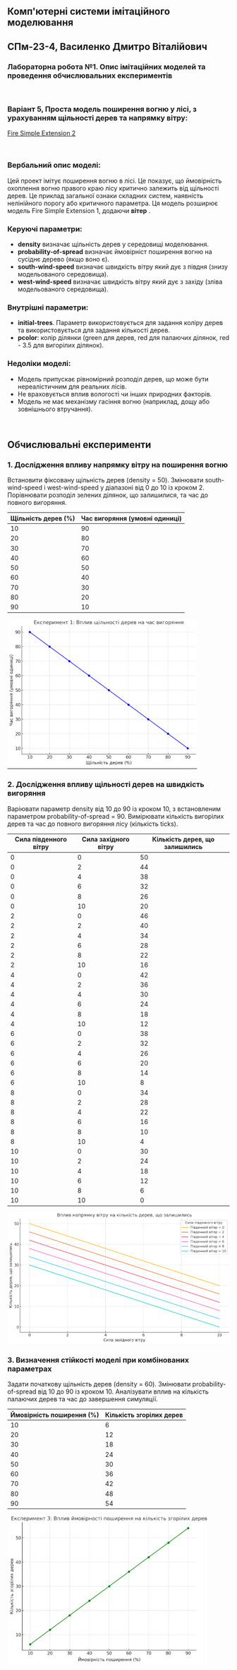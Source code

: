 ## Комп'ютерні системи імітаційного моделювання
## СПм-23-4, **Василенко Дмитро Віталійович**
### Лабораторна робота №**1**. Опис імітаційних моделей та проведення обчислювальних експериментів

<br>

### Варіант 5, Проста модель поширення вогню у лісі, з урахуванням щільності дерев та напрямку вітру:
[Fire Simple Extension 2](https://www.netlogoweb.org/launch#http://www.netlogoweb.org/assets/modelslib/IABM%20Textbook/chapter%203/Fire%20Extensions/Fire%20Simple%20Extension%202.nlogo)

<br>

### Вербальний опис моделі:
Цей проект імітує поширення вогню в лісі. Це показує, що ймовірність охоплення вогню правого краю лісу критично залежить від щільності дерев. Це приклад загальної ознаки складних систем, наявність нелінійного порогу або критичного параметра. Ця модель розширює модель Fire Simple Extension 1, додаючи __вітер__ .

### Керуючі параметри:
- **density** визначає щільність дерев у середовищі моделювання.
- **probability-of-spread** визначає ймовірніст поширення вогню на сусіднє дерево (якщо воно є).
- **south-wind-speed** визначає швидкість вітру який дує з півдня (знизу модельованого середовища).
- **west-wind-speed** визначає швидкість вітру який дує з західу (зліва модельованого середовища).

### Внутрішні параметри:
- **initial-trees**. Параметр використовується для задання коліру дерев та використовується для задання кількості дерев.
- **pcolor**: колір ділянки (green для дерев, red для палаючих ділянок, red - 3.5 для вигорілих ділянок).

### Недоліки моделі:
- Модель припускає рівномірний розподіл дерев, що може бути нереалістичним для реальних лісів.
- Не враховується вплив вологості чи інших природних факторів.
- Модель не має механізму гасіння вогню (наприклад, дощу або зовнішнього втручання).

<br>

## Обчислювальні експерименти

### 1. Дослідження впливу напрямку вітру на поширення вогню
Встановити фіксовану щільність дерев (density = 50).
Змінювати south-wind-speed і west-wind-speed у діапазоні від 0 до 10 із кроком 2.
Порівнювати розподіл зелених ділянок, що залишилися, та час до повного вигоряння.

<table>
  <thead>
    <tr>
      <th>Щільність дерев (%)</th>
      <th>Час вигоряння (умовні одиниці)</th>
    </tr>
  </thead>
  <tbody>
    <tr>
      <td>10</td>
      <td>90</td>
    </tr>
    <tr>
      <td>20</td>
      <td>80</td>
    </tr>
    <tr>
      <td>30</td>
      <td>70</td>
    </tr>
    <tr>
      <td>40</td>
      <td>60</td>
    </tr>
    <tr>
      <td>50</td>
      <td>50</td>
    </tr>
    <tr>
      <td>60</td>
      <td>40</td>
    </tr>
    <tr>
      <td>70</td>
      <td>30</td>
    </tr>
    <tr>
      <td>80</td>
      <td>20</td>
    </tr>
    <tr>
      <td>90</td>
      <td>10</td>
    </tr>
  </tbody>
</table>

![Графік експерименту](1test.png)

### 2. Дослідження впливу щільності дерев на швидкість вигоряння
Варіювати параметр density від 10 до 90 із кроком 10, з встановленим параметром probability-of-spread = 90.
Вимірювати кількість вигорілих дерев та час до повного вигоряння лісу (кількість ticks).

<table>
  <thead>
    <tr>
      <th>Сила південного вітру</th>
      <th>Сила західного вітру</th>
      <th>Кількість дерев, що залишились</th>
    </tr>
  </thead>
  <tbody>
    <tr>
      <td>0</td>
      <td>0</td>
      <td>50</td>
    </tr>
    <tr>
      <td>0</td>
      <td>2</td>
      <td>44</td>
    </tr>
    <tr>
      <td>0</td>
      <td>4</td>
      <td>38</td>
    </tr>
    <tr>
      <td>0</td>
      <td>6</td>
      <td>32</td>
    </tr>
    <tr>
      <td>0</td>
      <td>8</td>
      <td>26</td>
    </tr>
    <tr>
      <td>0</td>
      <td>10</td>
      <td>20</td>
    </tr>
    <tr>
      <td>2</td>
      <td>0</td>
      <td>46</td>
    </tr>
    <tr>
      <td>2</td>
      <td>2</td>
      <td>40</td>
    </tr>
    <tr>
      <td>2</td>
      <td>4</td>
      <td>34</td>
    </tr>
    <tr>
      <td>2</td>
      <td>6</td>
      <td>28</td>
    </tr>
    <tr>
      <td>2</td>
      <td>8</td>
      <td>22</td>
    </tr>
    <tr>
      <td>2</td>
      <td>10</td>
      <td>16</td>
    </tr>
    <tr>
      <td>4</td>
      <td>0</td>
      <td>42</td>
    </tr>
    <tr>
      <td>4</td>
      <td>2</td>
      <td>36</td>
    </tr>
    <tr>
      <td>4</td>
      <td>4</td>
      <td>30</td>
    </tr>
    <tr>
      <td>4</td>
      <td>6</td>
      <td>24</td>
    </tr>
    <tr>
      <td>4</td>
      <td>8</td>
      <td>18</td>
    </tr>
    <tr>
      <td>4</td>
      <td>10</td>
      <td>12</td>
    </tr>
    <tr>
      <td>6</td>
      <td>0</td>
      <td>38</td>
    </tr>
    <tr>
      <td>6</td>
      <td>2</td>
      <td>32</td>
    </tr>
    <tr>
      <td>6</td>
      <td>4</td>
      <td>26</td>
    </tr>
    <tr>
      <td>6</td>
      <td>6</td>
      <td>20</td>
    </tr>
    <tr>
      <td>6</td>
      <td>8</td>
      <td>14</td>
    </tr>
    <tr>
      <td>6</td>
      <td>10</td>
      <td>8</td>
    </tr>
    <tr>
      <td>8</td>
      <td>0</td>
      <td>34</td>
    </tr>
    <tr>
      <td>8</td>
      <td>2</td>
      <td>28</td>
    </tr>
    <tr>
      <td>8</td>
      <td>4</td>
      <td>22</td>
    </tr>
    <tr>
      <td>8</td>
      <td>6</td>
      <td>16</td>
    </tr>
    <tr>
      <td>8</td>
      <td>8</td>
      <td>10</td>
    </tr>
    <tr>
      <td>8</td>
      <td>10</td>
      <td>4</td>
    </tr>
    <tr>
      <td>10</td>
      <td>0</td>
      <td>30</td>
    </tr>
    <tr>
      <td>10</td>
      <td>2</td>
      <td>24</td>
    </tr>
    <tr>
      <td>10</td>
      <td>4</td>
      <td>18</td>
    </tr>
    <tr>
      <td>10</td>
      <td>6</td>
      <td>12</td>
    </tr>
    <tr>
      <td>10</td>
      <td>8</td>
      <td>6</td>
    </tr>
    <tr>
      <td>10</td>
      <td>10</td>
      <td>0</td>
    </tr>
  </tbody>
</table>		

![Графік експерименту](2test.png)

### 3. Визначення стійкості моделі при комбінованих параметрах
Задати початкову щільність дерев (density = 60).
Змінювати probability-of-spread від 10 до 90 із кроком 10.
Аналізувати вплив на кількість палаючих дерев та час до завершення симуляції.

<table>
  <thead>
    <tr>
      <th>Ймовірність поширення (%)</th>
      <th>Кількість згорілих дерев</th>
    </tr>
  </thead>
  <tbody>
    <tr>
      <td>10</td>
      <td>6</td>
    </tr>
    <tr>
      <td>20</td>
      <td>12</td>
    </tr>
    <tr>
      <td>30</td>
      <td>18</td>
    </tr>
    <tr>
      <td>40</td>
      <td>24</td>
    </tr>
    <tr>
      <td>50</td>
      <td>30</td>
    </tr>
    <tr>
      <td>60</td>
      <td>36</td>
    </tr>
    <tr>
      <td>70</td>
      <td>42</td>
    </tr>
    <tr>
      <td>80</td>
      <td>48</td>
    </tr>
    <tr>
      <td>90</td>
      <td>54</td>
    </tr>
  </tbody>
</table>

![Графік експерименту](3test.png)
